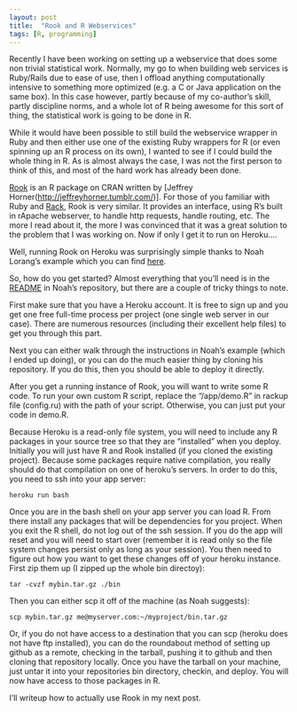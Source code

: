 ```yaml
---
layout: post
title:  "Rook and R Webservices"
tags: [R, programming]
---
```


Recently I have been working on setting up a webservice that does some non trivial statistical work.  Normally, my go to when building web services is Ruby/Rails due to ease of use, then I offload anything computationally intensive to something more optimized (e.g. a C or Java application on the same box).  In this case however, partly because of my co-author’s skill, partly discipline norms, and a whole lot of R being awesome for this sort of thing, the statistical work is going to be done in R.

While it would have been possible to still build the webservice wrapper in Ruby and then either use one of the existing Ruby wrappers for R (or even spinning up an R process on its own), I wanted to see if I could build the whole thing in R.  As is almost always the case, I was not the first person to think of this, and most of the hard work has already been done.

[Rook](http://cran.r-project.org/web/packages/Rook/index.html) is an R package on CRAN written by [Jeffrey Horner(http://jeffreyhorner.tumblr.com/)].  For those of you familiar with Ruby and [Rack](https://rubygems.org/gems/rack), Rook is very similar.  It provides an interface, using R’s built in rApache webserver, to handle http requests, handle routing, etc.  The more I read about it, the more I was convinced that it was a great solution to the problem that I was working on.  Now if only I get it to run on Heroku….

Well, running Rook on Heroku was surprisingly simple thanks to Noah Lorang’s example which you can find [here](https://github.com/noahhl/rookonheroku).

So, how do you get started?  Almost everything that you’ll need is in the [README](https://github.com/noahhl/rookonheroku/blob/master/README.md) in Noah’s repository, but there are a couple of tricky things to note.

First make sure that you have a Heroku account.  It is free to sign up and you get one free full-time process per project (one single web server in our case).  There are numerous resources (including their excellent help files) to get you through this part.

Next you can either walk through the instructions in Noah’s example (which I ended up doing), or you can do the much easier thing by cloning his repository.  If you do this, then you should be able to deploy it directly.

After you get a running instance of Rook, you will want to write some R code.  To run your own custom R script, replace the “/app/demo.R” in rackup file (config.ru) with the path of your script.  Otherwise, you can just put your code in demo.R.

Because Heroku is a read-only file system, you will need to include any R packages in your source tree so that they are “installed” when you deploy.  Initially you will just have R and Rook installed (if you cloned the existing project).  Because some packages require native compilation, you really should do that compilation on one of heroku’s servers.  In order to do this, you need to ssh into your app server:

```shell
heroku run bash
```

Once you are in the bash shell on your app server you can load R.  From there install any packages that will be dependencies for you project.  When you exit the R shell, do not log out of the ssh session.  If you do the app will reset and you will need to start over (remember it is read only so the file system changes persist only as long as your session).  You then need to figure out how you want to get these changes off of your heroku instance.  First zip them up (I zipped up the whole bin directoy):

```shell
tar -cvzf mybin.tar.gz ./bin
```

Then you can either scp it off of the machine (as Noah suggests):

```shell
scp mybin.tar.gz me@myserver.com:~/myproject/bin.tar.gz
```

Or, if you do not have access to a destination that you can scp (heroku does not have ftp installed), you can do the roundabout method of setting up github as a remote, checking in the tarball, pushing it to github and then cloning that repository locally.  Once you have the tarball on your machine, just untar it into your repositories bin directory, checkin, and deploy.  You will now have access to those packages in R.

I’ll writeup how to actually use Rook in my next post.
